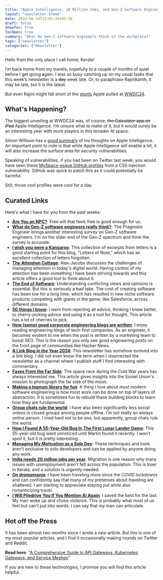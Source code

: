 ```yaml
---
title: "Apple Intelligence, 20 Million Jobs, and Gen-Z Software Engineers"
layout: "newsletter-theme"
date: 2024-06-24T13:01:24+05:30
draft: false
ShowToc: true
TocOpen: true
summary: "What do Gen-Z software engineers think of the workplace?"
tags: ["newsletter"]
categories: ["Newsletter"]
---
```


Hello from the only place I call home, Kerala!

I’m back home from my travels, hopefully to a couple of months of quiet before I get going again. I was so busy catching up on my usual tasks that this week’s newsletter is a ~~day~~ week late. Or, to paraphrase Rajinikanth, it may be late, but it is the latest.

But even Rajini might fall short of the [stunts](https://www.youtube.com/watch?v=FVc6RlvJ1V0) Apple pulled at [WWDC24](https://www.youtube.com/watch?v=LtIWE4CCX5M).

## What's Happening?

The biggest unveiling at WWDC24 was, of course, ~~the Calculator app on iPad~~ Apple Intelligence. I’m unsure what to make of it, but it would surely be an interesting year with more players in this broader AI space.

Simon Willison has a [good summary](https://simonwillison.net/2024/Jun/10/apple-intelligence/) of his thoughts on Apple Intelligence. An important point to note is that while Apple Intelligence will enable a lot, it will also increase the surface area for security vulnerabilities.

Speaking of vulnerabilities, if you had been on Twitter last week, you would have seen these [MySpace-esque GitHub profiles](https://www.youtube.com/watch?v=6hxdhb0BE2U) from a CSS injection vulnerability. GitHub was quick to patch this as it could potentially be harmful.

Still, those cool profiles were cool for a day.

## Curated Links

Here's what I have for you from the past weeks:

- **[Are You an NPC?](https://www.youtube.com/watch?v=UebSfjmQNvs)**: Free will that feels free is good enough for us.
- **[What do Gen-Z software engineers really think?](mailto:reader-forwarded-email/1f410399f63aa0457e5be695b8a4cf16)**: The Pragmatic Engineer brings another interesting survey on Gen-Z software engineers. I'm on the older end of the Gen-Z spectrum and think the survey is accurate.
- **[I wish you were a Kangaroo](https://news.lettersofnote.com/p/i-wish-you-were-a-kangaroo)**: This collection of excerpts from letters is a good starting point for this blog, "Letters of Note," which has an excellent collection of letters forgotten.
- **[The Attention Cottage](https://blog.ayjay.org/the-attention-cottage/)**: Alan Jacobs discusses the challenges of managing attention in today's digital world. Having control of my attention has been something I have been striving towards and this article offers a good tool to think about it.
- **[The End of Software](https://docs.google.com/document/d/103cGe8qixC7ZzFsRu5Ww2VEW5YgH9zQaiaqbBsZ1lcc/edit)**: Understanding conflicting views and opinions is essential. But this is seriously a bad take. The cost of creating software has been low for a long time, which has resulted in new niche software products competing with giants in the game, like Salesforce, across different domains.
- **[50 things I know](https://sashachapin.substack.com/p/50-things-i-know)**: I went from rejecting all advice, thinking I knew better, to cherry-picking advice and using it as a tool for thought. This article has a lot of cherries to pick.
- **[How (some) good corporate engineering blogs are written](https://danluu.com/corp-eng-blogs/)**: I enjoy reading engineering blogs of tech-first companies. As an engineer, it becomes evident to me when the post is written by a marketing team to boost SEO. This is the reason you only see good engineering posts on the front page of communities like Hacker News.
- **[A Link Blog in the Year 2024](https://laughingmeme.org//2024/06/08/a-link-blog-in-2024.html)**: This newsletter has somehow evolved into a link blog. I did not even know the term when I resurrected the newsletter as a channel where I publish stuff I find interesting with commentary.
- **[Faxes From the Far Side](https://www.damninteresting.com/faxes-from-the-far-side/)**: The space race during the Cold War years has always interested me. This article gives insights into the Soviet Union's mission to photograph the far side of the moon.
- **[Making a bignum library for fun](https://austinhenley.com/blog/bignum1.html)**: A thing I love about most modern software engineering is how most work can be done on top of layers of abstraction. It is sometimes fun to rebuild these building blocks to learn how they are fundamental.
- **[Group chats rule the world](https://x.com/sriramk/status/1792172077035770339)**: I have also been significantly less social unless in closed groups among people offline. I'm not really an always online person. I tried hard not to be one, but apparently, group chats rule the world.
- **[How I Found A 55-Year-Old Bug In The First Lunar Lander Game](https://martincmartin.com/2024/06/14/how-i-found-a-55-year-old-bug-in-the-first-lunar-lander-game/)**: This 55-year-old bug went unnoticed until Martin found it recently. I won't spoil it, but it is pretty interesting.
- **[Managing My Motivation as a Solo Dev](https://mbuffett.com/posts/maintaining-motivation/)**: These techniques and tools aren't exclusive to solo developers and can be applied by anyone doing any work.
- **[India needs 20 million jobs per year](https://www.nitinpai.in/2024/06/17/india-needs-20-million-jobs-per-year)**: Migration is one reason why many issues with unemployment aren't felt across the population. This is truer in Kerala, and a solution is urgently needed.
- **[On dromomania](https://sophiefuji.com/travels.html)**: I have been traveling more since the COVID lockdowns and can confidently say that many of my pretenses about traveling are shattered. I am starting to appreciate staying put while also romanticizing travel.
- **[I Will Piledrive You If You Mention AI Again](https://ludic.mataroa.blog/blog/i-will-fucking-piledrive-you-if-you-mention-ai-again/)**: I saved the best for the last. My man woke up and chose violence. This is probably what most of us feel but can't put into words. I can say that my man can articulate.

## Hot off the Press

It has been almost two months since I wrote a new article. But this is one of my most popular articles, and I find it occasionally making rounds on Twitter and Reddit.

**Read here**: "[A Comprehensive Guide to API Gateways, Kubernetes Gateways, and Service Meshes](https://navendu.me/posts/gateway-and-mesh/)"

If you are new to these technologies, I promise you will find this article helpful.
